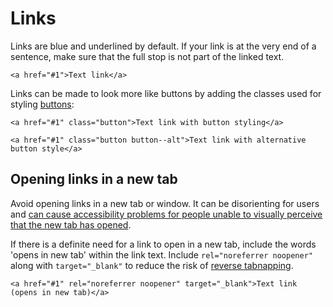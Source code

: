 # Links

Links are blue and underlined by default. If your link is at the very end of a sentence, make sure that the full stop is not part of the linked text.

```
<a href="#1">Text link</a>
```

Links can be made to look more like buttons by adding the classes used for styling [buttons](buttons.md):

```
<a href="#1" class="button">Text link with button styling</a>

<a href="#1" class="button button--alt">Text link with alternative button style</a>
```

## Opening links in a new tab

Avoid opening links in a new tab or window. It can be disorienting for users and [can cause accessibility problems for people unable to visually perceive that the new tab has opened](https://www.w3.org/TR/WCAG20-TECHS/G200.html).

If there is a definite need for a link to open in a new tab, include the words 'opens in new tab' within the link text. Include `rel="noreferrer noopener"` along with `target="_blank"` to reduce the risk of [reverse tabnapping](https://owasp.org/www-community/attacks/Reverse_Tabnabbing).

```
<a href="#1" rel="noreferrer noopener" target="_blank">Text link (opens in new tab)</a>
```